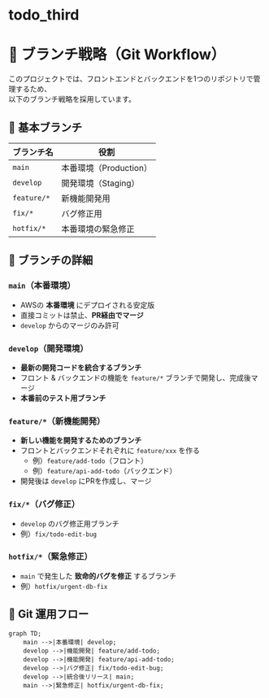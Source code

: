 # todo_third

# 🚀 ブランチ戦略（Git Workflow）

このプロジェクトでは、フロントエンドとバックエンドを1つのリポジトリで管理するため、  
以下のブランチ戦略を採用しています。

## 🌟 基本ブランチ

| ブランチ名 | 役割 |
|------------|-------------------------------|
| `main` | 本番環境（Production） |
| `develop` | 開発環境（Staging） |
| `feature/*` | 新機能開発用 |
| `fix/*` | バグ修正用 |
| `hotfix/*` | 本番環境の緊急修正 |

## 📌 ブランチの詳細

### `main`（本番環境）
- AWSの **本番環境** にデプロイされる安定版
- 直接コミットは禁止、**PR経由でマージ**
- `develop` からのマージのみ許可

### `develop`（開発環境）
- **最新の開発コードを統合するブランチ**
- フロント & バックエンドの機能を `feature/*` ブランチで開発し、完成後マージ
- **本番前のテスト用ブランチ**

### `feature/*`（新機能開発）
- **新しい機能を開発するためのブランチ**
- フロントとバックエンドそれぞれに `feature/xxx` を作る
  - 例）`feature/add-todo`（フロント）
  - 例）`feature/api-add-todo`（バックエンド）
- 開発後は `develop` にPRを作成し、マージ

### `fix/*`（バグ修正）
- `develop` のバグ修正用ブランチ
- 例）`fix/todo-edit-bug`

### `hotfix/*`（緊急修正）
- `main` で発生した **致命的バグを修正** するブランチ
- 例）`hotfix/urgent-db-fix`

## 🚀 Git 運用フロー

```mermaid
graph TD;
    main -->|本番環境| develop;
    develop -->|機能開発| feature/add-todo;
    develop -->|機能開発| feature/api-add-todo;
    develop -->|バグ修正| fix/todo-edit-bug;
    develop -->|統合後リリース| main;
    main -->|緊急修正| hotfix/urgent-db-fix;
